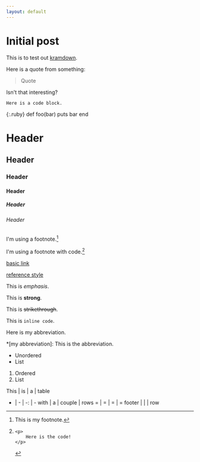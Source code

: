 ```yaml
---
layout: default
---
```


# Initial post

This is to test out [kramdown](https://kramdown.gettalong.org/syntax.html).

Here is a quote from something:

> Quote

Isn't that interesting?

    Here is a code block.


{:.ruby}
    def foo(bar)
      puts bar
    end

# Header
## Header
### Header
#### Header
##### Header
###### Header

I'm using a footnote.[^footnote]

I'm using a footnote with code.[^codefootnote]

[basic link](/)

[reference style][reference]

This is _emphasis_.

This is **strong**.

This is ~~strikethrough~~.

This is `inline code`.

Here is my abbreviation.

*[my abbreviation]: This is the abbreviation.

[^footnote]:
    This is my footnote.

* Unordered
* List

1. Ordered
1. List

[^codefootnote]:
        <p>
            Here is the code!
        </p>

This | is | a | table
- | - | -: | -
with | a | couple | rows
= | = | = | =
footer | | | row

[reference]: http://maty.us/ "My homepage"
